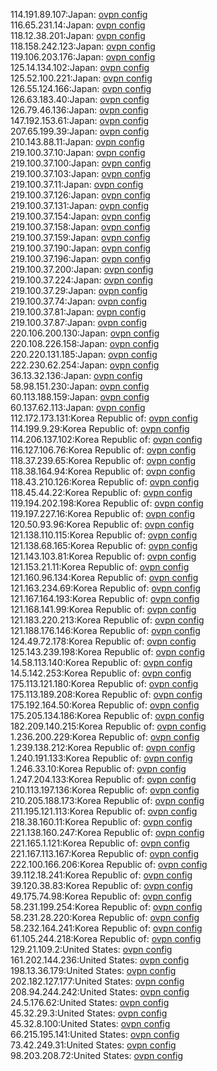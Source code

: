114.191.89.107:Japan: [ovpn config](vpn/114_191_89_107.ovpn)  
116.65.231.14:Japan: [ovpn config](vpn/116_65_231_14.ovpn)  
118.12.38.201:Japan: [ovpn config](vpn/118_12_38_201.ovpn)  
118.158.242.123:Japan: [ovpn config](vpn/118_158_242_123.ovpn)  
119.106.203.176:Japan: [ovpn config](vpn/119_106_203_176.ovpn)  
125.14.134.102:Japan: [ovpn config](vpn/125_14_134_102.ovpn)  
125.52.100.221:Japan: [ovpn config](vpn/125_52_100_221.ovpn)  
126.55.124.166:Japan: [ovpn config](vpn/126_55_124_166.ovpn)  
126.63.183.40:Japan: [ovpn config](vpn/126_63_183_40.ovpn)  
126.79.46.136:Japan: [ovpn config](vpn/126_79_46_136.ovpn)  
147.192.153.61:Japan: [ovpn config](vpn/147_192_153_61.ovpn)  
207.65.199.39:Japan: [ovpn config](vpn/207_65_199_39.ovpn)  
210.143.88.11:Japan: [ovpn config](vpn/210_143_88_11.ovpn)  
219.100.37.10:Japan: [ovpn config](vpn/219_100_37_10.ovpn)  
219.100.37.100:Japan: [ovpn config](vpn/219_100_37_100.ovpn)  
219.100.37.103:Japan: [ovpn config](vpn/219_100_37_103.ovpn)  
219.100.37.11:Japan: [ovpn config](vpn/219_100_37_11.ovpn)  
219.100.37.126:Japan: [ovpn config](vpn/219_100_37_126.ovpn)  
219.100.37.131:Japan: [ovpn config](vpn/219_100_37_131.ovpn)  
219.100.37.154:Japan: [ovpn config](vpn/219_100_37_154.ovpn)  
219.100.37.158:Japan: [ovpn config](vpn/219_100_37_158.ovpn)  
219.100.37.159:Japan: [ovpn config](vpn/219_100_37_159.ovpn)  
219.100.37.190:Japan: [ovpn config](vpn/219_100_37_190.ovpn)  
219.100.37.196:Japan: [ovpn config](vpn/219_100_37_196.ovpn)  
219.100.37.200:Japan: [ovpn config](vpn/219_100_37_200.ovpn)  
219.100.37.224:Japan: [ovpn config](vpn/219_100_37_224.ovpn)  
219.100.37.29:Japan: [ovpn config](vpn/219_100_37_29.ovpn)  
219.100.37.74:Japan: [ovpn config](vpn/219_100_37_74.ovpn)  
219.100.37.81:Japan: [ovpn config](vpn/219_100_37_81.ovpn)  
219.100.37.87:Japan: [ovpn config](vpn/219_100_37_87.ovpn)  
220.106.200.130:Japan: [ovpn config](vpn/220_106_200_130.ovpn)  
220.108.226.158:Japan: [ovpn config](vpn/220_108_226_158.ovpn)  
220.220.131.185:Japan: [ovpn config](vpn/220_220_131_185.ovpn)  
222.230.62.254:Japan: [ovpn config](vpn/222_230_62_254.ovpn)  
36.13.32.136:Japan: [ovpn config](vpn/36_13_32_136.ovpn)  
58.98.151.230:Japan: [ovpn config](vpn/58_98_151_230.ovpn)  
60.113.188.159:Japan: [ovpn config](vpn/60_113_188_159.ovpn)  
60.137.62.113:Japan: [ovpn config](vpn/60_137_62_113.ovpn)  
112.172.173.131:Korea Republic of: [ovpn config](vpn/112_172_173_131.ovpn)  
114.199.9.29:Korea Republic of: [ovpn config](vpn/114_199_9_29.ovpn)  
114.206.137.102:Korea Republic of: [ovpn config](vpn/114_206_137_102.ovpn)  
116.127.106.76:Korea Republic of: [ovpn config](vpn/116_127_106_76.ovpn)  
118.37.239.65:Korea Republic of: [ovpn config](vpn/118_37_239_65.ovpn)  
118.38.164.94:Korea Republic of: [ovpn config](vpn/118_38_164_94.ovpn)  
118.43.210.126:Korea Republic of: [ovpn config](vpn/118_43_210_126.ovpn)  
118.45.44.22:Korea Republic of: [ovpn config](vpn/118_45_44_22.ovpn)  
119.194.202.198:Korea Republic of: [ovpn config](vpn/119_194_202_198.ovpn)  
119.197.227.16:Korea Republic of: [ovpn config](vpn/119_197_227_16.ovpn)  
120.50.93.96:Korea Republic of: [ovpn config](vpn/120_50_93_96.ovpn)  
121.138.110.115:Korea Republic of: [ovpn config](vpn/121_138_110_115.ovpn)  
121.138.68.165:Korea Republic of: [ovpn config](vpn/121_138_68_165.ovpn)  
121.143.103.81:Korea Republic of: [ovpn config](vpn/121_143_103_81.ovpn)  
121.153.21.11:Korea Republic of: [ovpn config](vpn/121_153_21_11.ovpn)  
121.160.96.134:Korea Republic of: [ovpn config](vpn/121_160_96_134.ovpn)  
121.163.234.69:Korea Republic of: [ovpn config](vpn/121_163_234_69.ovpn)  
121.167.164.193:Korea Republic of: [ovpn config](vpn/121_167_164_193.ovpn)  
121.168.141.99:Korea Republic of: [ovpn config](vpn/121_168_141_99.ovpn)  
121.183.220.213:Korea Republic of: [ovpn config](vpn/121_183_220_213.ovpn)  
121.188.176.146:Korea Republic of: [ovpn config](vpn/121_188_176_146.ovpn)  
124.49.72.178:Korea Republic of: [ovpn config](vpn/124_49_72_178.ovpn)  
125.143.239.198:Korea Republic of: [ovpn config](vpn/125_143_239_198.ovpn)  
14.58.113.140:Korea Republic of: [ovpn config](vpn/14_58_113_140.ovpn)  
14.5.142.253:Korea Republic of: [ovpn config](vpn/14_5_142_253.ovpn)  
175.113.121.180:Korea Republic of: [ovpn config](vpn/175_113_121_180.ovpn)  
175.113.189.208:Korea Republic of: [ovpn config](vpn/175_113_189_208.ovpn)  
175.192.164.50:Korea Republic of: [ovpn config](vpn/175_192_164_50.ovpn)  
175.205.134.186:Korea Republic of: [ovpn config](vpn/175_205_134_186.ovpn)  
182.209.140.215:Korea Republic of: [ovpn config](vpn/182_209_140_215.ovpn)  
1.236.200.229:Korea Republic of: [ovpn config](vpn/1_236_200_229.ovpn)  
1.239.138.212:Korea Republic of: [ovpn config](vpn/1_239_138_212.ovpn)  
1.240.191.133:Korea Republic of: [ovpn config](vpn/1_240_191_133.ovpn)  
1.246.33.10:Korea Republic of: [ovpn config](vpn/1_246_33_10.ovpn)  
1.247.204.133:Korea Republic of: [ovpn config](vpn/1_247_204_133.ovpn)  
210.113.197.136:Korea Republic of: [ovpn config](vpn/210_113_197_136.ovpn)  
210.205.188.173:Korea Republic of: [ovpn config](vpn/210_205_188_173.ovpn)  
211.195.121.113:Korea Republic of: [ovpn config](vpn/211_195_121_113.ovpn)  
218.38.160.11:Korea Republic of: [ovpn config](vpn/218_38_160_11.ovpn)  
221.138.160.247:Korea Republic of: [ovpn config](vpn/221_138_160_247.ovpn)  
221.165.1.121:Korea Republic of: [ovpn config](vpn/221_165_1_121.ovpn)  
221.167.113.167:Korea Republic of: [ovpn config](vpn/221_167_113_167.ovpn)  
222.100.166.206:Korea Republic of: [ovpn config](vpn/222_100_166_206.ovpn)  
39.112.18.241:Korea Republic of: [ovpn config](vpn/39_112_18_241.ovpn)  
39.120.38.83:Korea Republic of: [ovpn config](vpn/39_120_38_83.ovpn)  
49.175.74.98:Korea Republic of: [ovpn config](vpn/49_175_74_98.ovpn)  
58.231.199.254:Korea Republic of: [ovpn config](vpn/58_231_199_254.ovpn)  
58.231.28.220:Korea Republic of: [ovpn config](vpn/58_231_28_220.ovpn)  
58.232.164.241:Korea Republic of: [ovpn config](vpn/58_232_164_241.ovpn)  
61.105.244.218:Korea Republic of: [ovpn config](vpn/61_105_244_218.ovpn)  
129.21.109.2:United States: [ovpn config](vpn/129_21_109_2.ovpn)  
161.202.144.236:United States: [ovpn config](vpn/161_202_144_236.ovpn)  
198.13.36.179:United States: [ovpn config](vpn/198_13_36_179.ovpn)  
202.182.127.177:United States: [ovpn config](vpn/202_182_127_177.ovpn)  
208.94.244.242:United States: [ovpn config](vpn/208_94_244_242.ovpn)  
24.5.176.62:United States: [ovpn config](vpn/24_5_176_62.ovpn)  
45.32.29.3:United States: [ovpn config](vpn/45_32_29_3.ovpn)  
45.32.8.100:United States: [ovpn config](vpn/45_32_8_100.ovpn)  
66.215.195.141:United States: [ovpn config](vpn/66_215_195_141.ovpn)  
73.42.249.31:United States: [ovpn config](vpn/73_42_249_31.ovpn)  
98.203.208.72:United States: [ovpn config](vpn/98_203_208_72.ovpn)  
